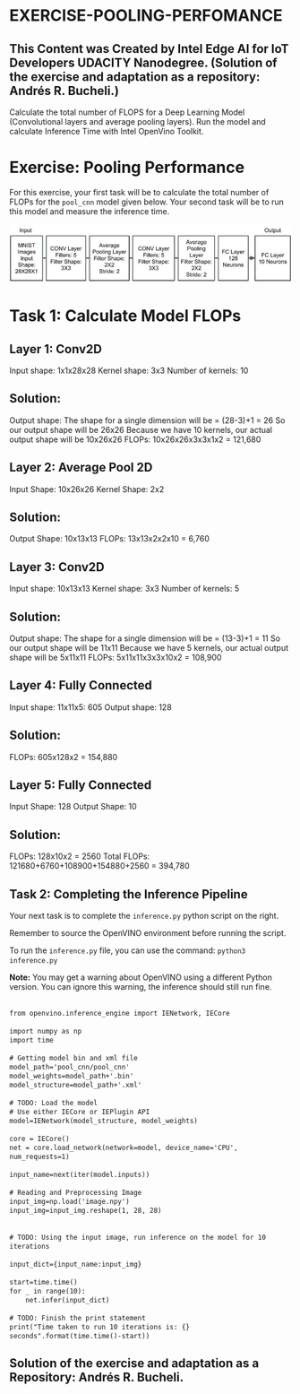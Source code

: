 # EXERCISE-POOLING-PERFOMANCE

## This Content was Created by Intel Edge AI for IoT Developers UDACITY Nanodegree. (Solution of the exercise and adaptation as a repository: Andrés R. Bucheli.)

Calculate the total number of FLOPS for a Deep Learning Model (Convolutional layers and average pooling layers).  Run the model and calculate Inference Time with Intel OpenVino Toolkit.

# Exercise: Pooling Performance

For this exercise, your first task will be to calculate the total number of FLOPs for the <code>pool_cnn</code> model given below. Your second task will be to run this model and measure the inference time.

![image](https://raw.githubusercontent.com/ARBUCHELI/EXERCISE-POOLING-PERFOMANCE/master/l3-slides-poolin.jpg)

# Task 1: Calculate Model FLOPs
## Layer 1: Conv2D
Input shape: 1x1x28x28
Kernel shape: 3x3
Number of kernels: 10
## Solution:
Output shape:
The shape for a single dimension will be = (28-3)+1 = 26
So our output shape will be 26x26
Because we have 10 kernels, our actual output shape will be 10x26x26
FLOPs: 10x26x26x3x3x1x2 = 121,680

## Layer 2: Average Pool 2D
Input Shape: 10x26x26
Kernel Shape: 2x2
## Solution:
Output Shape: 10x13x13
FLOPs: 13x13x2x2x10 = 6,760

## Layer 3: Conv2D
Input shape: 10x13x13
Kernel shape: 3x3
Number of kernels: 5
## Solution:
Output shape:
The shape for a single dimension will be = (13-3)+1 = 11
So our output shape will be 11x11
Because we have 5 kernels, our actual output shape will be 5x11x11
FLOPs: 5x11x11x3x3x10x2 = 108,900

## Layer 4: Fully Connected
Input shape: 11x11x5: 605
Output shape: 128
## Solution:
FLOPs: 605x128x2 = 154,880

## Layer 5: Fully Connected
Input Shape: 128
Output Shape: 10
## Solution:
FLOPs: 128x10x2 = 2560
Total FLOPs: 121680+6760+108900+154880+2560 = 394,780

## Task 2: Completing the Inference Pipeline
Your next task is to complete the <code>inference.py</code> python script on the right.

Remember to source the OpenVINO environment before running the script.

To run the <code>inference.py</code> file, you can use the command:
<code>python3 inference.py</code>

<strong>Note:</strong> You may get a warning about OpenVINO using a different Python version. You can ignore this warning, the inference should still run fine.

<pre><code>
from openvino.inference_engine import IENetwork, IECore

import numpy as np
import time

# Getting model bin and xml file
model_path='pool_cnn/pool_cnn'
model_weights=model_path+'.bin'
model_structure=model_path+'.xml'

# TODO: Load the model
# Use either IECore or IEPlugin API
model=IENetwork(model_structure, model_weights)

core = IECore()
net = core.load_network(network=model, device_name='CPU', num_requests=1)

input_name=next(iter(model.inputs))

# Reading and Preprocessing Image
input_img=np.load('image.npy')
input_img=input_img.reshape(1, 28, 28)


# TODO: Using the input image, run inference on the model for 10 iterations

input_dict={input_name:input_img}

start=time.time()
for _ in range(10):
    net.infer(input_dict)

# TODO: Finish the print statement
print("Time taken to run 10 iterations is: {} seconds".format(time.time()-start))
</code></pre>

## Solution of the exercise and adaptation as a Repository: Andrés R. Bucheli.
